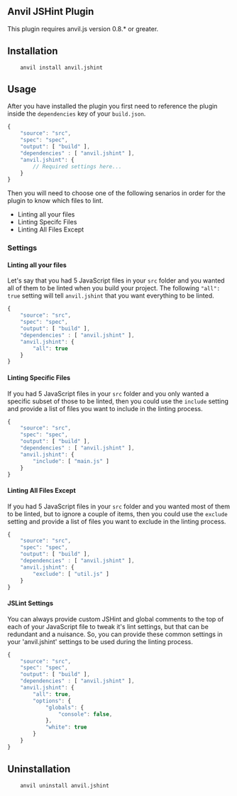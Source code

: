 ## Anvil JSHint Plugin

This plugin requires anvil.js version 0.8.* or greater.

## Installation

```text
	anvil install anvil.jshint
```

## Usage

After you have installed the plugin you first need to reference the plugin inside the `dependencies` key of your `build.json`.

```javascript
{
	"source": "src",
	"spec": "spec",
	"output": [ "build" ],
	"dependencies" : [ "anvil.jshint" ],
	"anvil.jshint": {
		// Required settings here...
	}
}
```

Then you will need to choose one of the following senarios in order for the plugin to know which files to lint.

* Linting all your files
* Linting Specifc Files
* Linting All Files Except

### Settings

#### Linting all your files

Let's say that you had 5 JavaScript files in your `src` folder and you wanted all of them to be linted when you build your project. The following `"all": true` setting will tell `anvil.jshint` that you want everything to be linted.

```javascript
{
	"source": "src",
	"spec": "spec",
	"output": [ "build" ],
	"dependencies" : [ "anvil.jshint" ],
	"anvil.jshint": {
		"all": true
	}
}
```

#### Linting Specific Files

If you had 5 JavaScript files in your `src` folder and you only wanted a specific subset of those to be linted, then you could use the `include` setting and provide a list of files you want to include in the linting process.

```javascript
{
	"source": "src",
	"spec": "spec",
	"output": [ "build" ],
	"dependencies" : [ "anvil.jshint" ],
	"anvil.jshint": {
		"include": [ "main.js" ]
	}
}
```

#### Linting All Files Except

If you had 5 JavaScript files in your `src` folder and you wanted most of them to be linted, but to ignore a couple of items, then you could use the `exclude` setting and provide a list of files you want to exclude in the linting process.

```javascript
{
	"source": "src",
	"spec": "spec",
	"output": [ "build" ],
	"dependencies" : [ "anvil.jshint" ],
	"anvil.jshint": {
		"exclude": [ "util.js" ]
	}
}
```

#### JSLint Settings

You can always provide custom JSHint and global comments to the top of each of your JavaScript file to tweak it's lint settings, but that can be redundant and a nuisance. So, you can provide these common settings in your 'anvil.jshint' settings to be used during the linting process.

```javascript
{
	"source": "src",
	"spec": "spec",
	"output": [ "build" ],
	"dependencies" : [ "anvil.jshint" ],
	"anvil.jshint": {
		"all": true,
		"options": {
			"globals": {
				"console": false,
			},
			"white": true
		}
	}
}
```

## Uninstallation

```text
	anvil uninstall anvil.jshint
```
